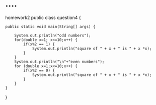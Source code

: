 # ....
homework2
public class question4 {

	public static void main(String[] args) {

		System.out.println("odd numbers");
		for(double x=1; x<=10;x++) {
			if(x%2 == 1) {
				System.out.println("square of " + x + " is " + x *x);
			}
		}
		System.out.println("\n"+"even numbers");
		for (double x=1;x<=10;x++) {
			if(x%2 == 0) {
				System.out.println("square of " + x + " is " + x *x);
			}
		}
	}

}
